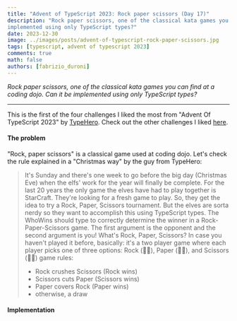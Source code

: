 ```yaml
---
title: "Advent of TypeScript 2023: Rock paper scissors (Day 17)"
description: "Rock paper scissors, one of the classical kata games you can find at a coding dojo. Can it be 
implemented using only TypeScript types?"
date: 2023-12-30
image: ../images/posts/advent-of-typescript-rock-paper-scissors.jpg
tags: [typescript, advent of typescript 2023]
comments: true
math: false
authors: [fabrizio_duroni]
---
```


*Rock paper scissors, one of the classical kata games you can find at a coding dojo. Can it be
implemented using only TypeScript types?*

---

This is the first of the four challenges I liked the most from "Advent Of TypeScript 2023" by [TypeHero](https://typehero.dev). 
Check out the other challenges I liked [here](/2023/12/29/advent-of-typescript-2023-favourite-challenges/ "advent of typescript 2023 challenges").

#### The problem

"Rock, paper scissors" is a classical game used at coding dojo. Let's check the rule explained in a "Christmas way" 
by the guy from TypeHero:

>It's Sunday and there's one week to go before the big day (Christmas Eve) when the elfs' work for the year will finally be complete. For the last 20 years the only game the elves have had to play together is StarCraft. They're looking for a fresh game to play.
>So, they get the idea to try a Rock, Paper, Scissors tournament.
But the elves are sorta nerdy so they want to accomplish this using TypeScript types. The WhoWins should type to correctly determine the winner in a Rock-Paper-Scissors game. The first argument is the opponent and the second argument is you!
What's Rock, Paper, Scissors?
In case you haven't played it before, basically:
it's a two player game where each player picks one of three options: Rock (👊🏻), Paper (🖐🏾), and Scissors (✌🏽)
game rules:
>* Rock crushes Scissors (Rock wins)
>* Scissors cuts Paper (Scissors wins)
>* Paper covers Rock (Paper wins)
>* otherwise, a draw


#### Implementation

